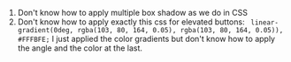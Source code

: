 1. Don't know how to apply multiple box shadow as we do in CSS
2. Don't know how to apply exactly this css for elevated buttons: ` linear-gradient(0deg, rgba(103, 80, 164, 0.05), rgba(103, 80, 164, 0.05)), #FFFBFE;` I just applied the color gradients but don't know how to apply the angle and the color at the last.